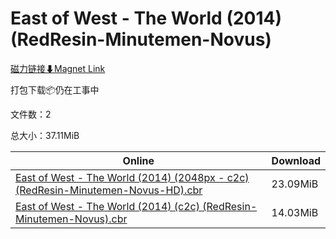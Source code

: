 # East of West - The World (2014) (RedResin-Minutemen-Novus)

[磁力链接⬇Magnet Link](magnet:?xt=urn:btih:2a1aff2f005ec90c19da4cd6ded14a0f5fd8dcc5&dn=East%20of%20West%20-%20The%20World%20%282014%29%20%28RedResin-Minutemen-Novus%29)

打包下载📦仍在工事中

文件数：2

总大小：37.11MiB

Online | Download
--- | ---
[East of West - The World (2014) (2048px - c2c) (RedResin-Minutemen-Novus-HD).cbr](https://github.com/alicewish/markdown/blob/master/comic/East-of-West-World-2014-2048px-c2c-RedResin-Minutemen-Novus-HD-cbr.md) | 23.09MiB
[East of West - The World (2014) (c2c) (RedResin-Minutemen-Novus).cbr](https://github.com/alicewish/markdown/blob/master/comic/East-of-West-World-2014-c2c-RedResin-Minutemen-Novus-cbr.md) | 14.03MiB
